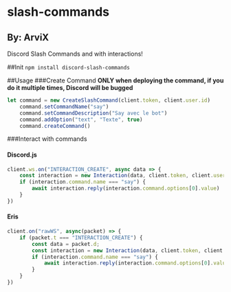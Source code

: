 # slash-commands
## By: ArviX

Discord Slash Commands and with interactions!

##Init
`npm install discord-slash-commands`

##Usage
###Create Command
**ONLY when deploying the command, if you do it multiple times, Discord will be bugged**
```js
let command = new CreateSlashCommand(client.token, client.user.id)
    command.setCommandName("say")
    command.setCommandDescription("Say avec le bot")
    command.addOption("text", "Texte", true)
    command.createCommand()
```
###Interact with commands
#### Discord.js
```js
client.ws.on("INTERACTION_CREATE", async data => {
    const interaction = new Interaction(data, client.token, client.user.id);
    if (interaction.command.name === "say") {
        await interaction.reply(interaction.command.options[0].value)
    }
})
```
#### Eris
```js
client.on("rawWS", async(packet) => {
    if (packet.t === "INTERACTION_CREATE") {
        const data = packet.d;
        const interaction = new Interaction(data, client.token, client.user.id);
        if (interaction.command.name === "say") {
            await interaction.reply(interaction.command.options[0].value)
        }
    }
})
```

